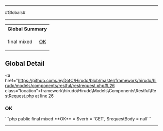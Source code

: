 - - -

#Globals#

- - -

<table id="summary_global" class="title">
<tr><th colspan="2" class="title">Global Summary</th></tr>
<tr>
<td>final  mixed</td>
<td class="description"><p class="name"><a href="#OK">OK</a></p></td>
</tr>
</table>

<h2 id="detail_global">Global Detail</h2>

<a href="https://github.com/JeyDotC/Hirudo/blob/master/framework/hirudo/hirudo/models/components/restful/restrequest.php#L26 class="location">framework\hirudo\Hirudo\Models\Components\Restful\RestRequest.php at line 26</a>

<h3 id="OK">OK</h3>
```php
public final  mixed **OK** = $verb = 'GET', $requestBody = null```
<div class="details">
</div>

- - -

